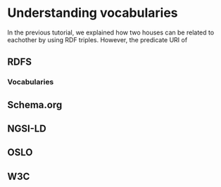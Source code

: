 # Understanding vocabularies

In the previous tutorial, we explained how two houses can be related to eachother by using RDF triples. However, the predicate URI of 

## RDFS

### Vocabularies

## Schema.org

## NGSI-LD

## OSLO

## W3C
